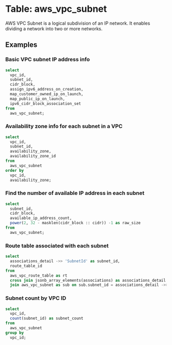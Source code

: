# Table: aws_vpc_subnet

AWS VPC Subnet is a logical subdivision of an IP network. It enables dividing a network into two or more networks.

## Examples

### Basic VPC subnet IP address info

```sql
select
  vpc_id,
  subnet_id,
  cidr_block,
  assign_ipv6_address_on_creation,
  map_customer_owned_ip_on_launch,
  map_public_ip_on_launch,
  ipv6_cidr_block_association_set
from
  aws_vpc_subnet;
```


### Availability zone info for each subnet in a VPC

```sql
select
  vpc_id,
  subnet_id,
  availability_zone,
  availability_zone_id
from
  aws_vpc_subnet
order by
  vpc_id,
  availability_zone;
```


### Find the number of available IP address in each subnet

```sql
select
  subnet_id,
  cidr_block,
  available_ip_address_count,
  power(2, 32 - masklen(cidr_block :: cidr)) -1 as raw_size
from
  aws_vpc_subnet;
```


### Route table associated with each subnet

```sql
select
  associations_detail ->> 'SubnetId' as subnet_id,
  route_table_id
from
  aws_vpc_route_table as rt
  cross join jsonb_array_elements(associations) as associations_detail
  join aws_vpc_subnet as sub on sub.subnet_id = associations_detail ->> 'SubnetId';
```


### Subnet count by VPC ID

```sql
select
  vpc_id,
  count(subnet_id) as subnet_count
from
  aws_vpc_subnet
group by
  vpc_id;
```
